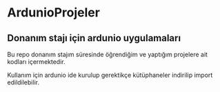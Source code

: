 # ArdunioProjeler
## Donanım stajı için ardunio uygulamaları
Bu repo donanım stajım süresinde öğrendiğim ve yaptığım projelere ait kodları içermektedir.

Kullanım için ardunio ide kurulup gerektikçe kütüphaneler indirilip import edildilebilir. 

